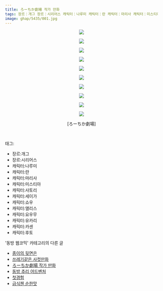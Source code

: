```yaml
---
title: ろーちか劇場 작가 만화
tags: 장르：개그 장르：시리어스 캐릭터：나루미 캐릭터：란 캐릭터：마리사 캐릭터：미스티아 캐릭터：사토리 캐릭터：세이가 캐릭터：쇼우 캐릭터：앨리스 캐릭터：요우무 캐릭터：유카리 캐릭터：카센 캐릭터：후토 ろーちか劇場 동방_웹코믹
image: ghap/5435/001.jpg
---
```

<div class="article">
<p style="text-align: center; clear: none; float: none;"><img src="{{ site.nasurl }}/ghap/5435/001.jpg"/></p>
<p style="text-align: center; clear: none; float: none;"><img src="{{ site.nasurl }}/ghap/5435/002.jpg"/></p>
<p style="text-align: center; clear: none; float: none;"><img src="{{ site.nasurl }}/ghap/5435/003.jpg"/></p>
<p style="text-align: center; clear: none; float: none;"><img src="{{ site.nasurl }}/ghap/5435/004.jpg"/></p>
<p style="text-align: center; clear: none; float: none;"><img src="{{ site.nasurl }}/ghap/5435/005.jpg"/></p>
<p style="text-align: center; clear: none; float: none;"><img src="{{ site.nasurl }}/ghap/5435/006.jpg"/></p>
<p style="text-align: center; clear: none; float: none;"><img src="{{ site.nasurl }}/ghap/5435/007.jpg"/></p>
<p style="text-align: center; clear: none; float: none;"><img src="{{ site.nasurl }}/ghap/5435/008.jpg"/></p>
<p style="text-align: center; clear: none; float: none;"><img src="{{ site.nasurl }}/ghap/5435/009.jpg"/></p>
<p style="text-align: center; clear: none; float: none;"><img src="{{ site.nasurl }}/ghap/5435/010.jpg"/></p>
<p style="text-align: center; clear: none; float: none;">[ろーちか劇場]</p>
<p><br/></p>
</div><div class="tagTrail">
<p>태그: </p>
<ul>
<li>장르:개그</li>
<li>장르:시리어스</li>
<li>캐릭터:나루미</li>
<li>캐릭터:란</li>
<li>캐릭터:마리사</li>
<li>캐릭터:미스티아</li>
<li>캐릭터:사토리</li>
<li>캐릭터:세이가</li>
<li>캐릭터:쇼우</li>
<li>캐릭터:앨리스</li>
<li>캐릭터:요우무</li>
<li>캐릭터:유카리</li>
<li>캐릭터:카센</li>
<li>캐릭터:후토</li>
</ul>
</div><div class="another">
<p>'동방 웹코믹' 카테고리의 다른 글</p>
<ul>
<li><a href="/2018-12-26-ghap_5437">종이의 뒷면은</a></li>
<li><a href="/2018-12-26-ghap_5436">쓰레기같은 사컷만화</a></li>
<li><a href="/2018-12-26-ghap_5435">ろーちか劇場 작가 만화</a></li>
<li><a href="/2018-11-18-ghap_5207">동방 추리 어드벤처</a></li>
<li><a href="/2018-11-27-ghap_5270">첫경험</a></li>
<li><a href="/2018-11-20-ghap_5213">급식첸 순한맛</a></li>
</ul>
</div>